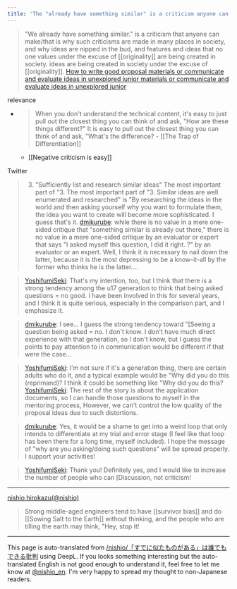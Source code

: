 ```yaml
---
title: 'The "already have something similar" is a criticism anyone can make.'
---
```


>  "We already have something similar." is a criticism that anyone can make/that is why such criticisms are made in many places in society, and why ideas are nipped in the bud, and features and ideas that no one values under the excuse of [[originality]] are being created in society. ideas are being created in society under the excuse of [[originality]].
[How to write good proposal materials or communicate and evaluate ideas in unexplored junior materials or communicate and evaluate ideas in unexplored junior](https://note.com/yoshifumiseki/n/n1e928281d7dc)

relevance
- >  When you don't understand the technical content, it's easy to just pull out the closest thing you can think of and ask, "How are these things different?" It is easy to pull out the closest thing you can think of and ask, "What's the difference?
        - [[The Trap of Differentiation]]
    - [[Negative criticism is easy]]

Twitter
> 3. "Sufficiently list and research similar ideas" The most important part of "3. The most important part of "3. Similar ideas are well enumerated and researched" is "By researching the ideas in the world and then asking yourself why you want to formulate them, the idea you want to create will become more sophisticated. I guess that's it.
> [dmikurube](https://twitter.com/dmikurube/status/1509500825252507654): while there is no value in a mere one-sided critique that "something similar is already out there," there is no value in a mere one-sided critique by an evaluator or expert that says "I asked myself this question, I did it right. ?" by an evaluator or an expert. Well, I think it is necessary to nail down the latter, because it is the most depressing to be a know-it-all by the former who thinks he is the latter....

> [YoshifumiSeki](https://twitter.com/YoshifumiSeki/status/1509503954388140037): That's my intention, too, but I think that there is a strong tendency among the u17 generation to think that being asked questions = no good. I have been involved in this for several years, and I think it is quite serious, especially in the comparison part, and I emphasize it.

> [dmikurube](https://twitter.com/dmikurube/status/1509504914015555587): I see... I guess the strong tendency toward "[Seeing a question being asked = no. I don't know. I don't have much direct experience with that generation, so I don't know, but I guess the points to pay attention to in communication would be different if that were the case...

> [YoshifumiSeki](https://twitter.com/YoshifumiSeki/status/1509506934143328268): I'm not sure if it's a generation thing, there are certain adults who do it, and a typical example would be "Why did you do this (reprimand)? I think it could be something like "Why did you do this?
> [YoshifumiSeki](https://twitter.com/YoshifumiSeki/status/1509507287450329096): The rest of the story is about the application documents, so I can handle those questions to myself in the mentoring process, However, we can't control the low quality of the proposal ideas due to such distortions.

> [dmikurube](https://twitter.com/dmikurube/status/1509508871626575872): Yes, it would be a shame to get into a weird loop that only intends to differentiate at my trial and error stage (I feel like that loop has been there for a long time, myself included). I hope the message of "why are you asking/doing such questions" will be spread properly. I support your activities!

> [YoshifumiSeki](https://twitter.com/YoshifumiSeki/status/1509512544524042241): Thank you! Definitely yes, and I would like to increase the number of people who can [Discussion, not criticism!

---

[nishio hirokazu(@nishio)](https://twitter.com/nishio/status/1509515237711818752)
> Strong middle-aged engineers tend to have [[survivor bias]] and do [[Sowing Salt to the Earth]] without thinking, and the people who are tilling the earth may think, "Hey, stop it!

---
This page is auto-translated from [/nishio/「すでに似たものがある」は誰でもできる批判](https://scrapbox.io/nishio/「すでに似たものがある」は誰でもできる批判) using DeepL. If you looks something interesting but the auto-translated English is not good enough to understand it, feel free to let me know at [@nishio_en](https://twitter.com/nishio_en). I'm very happy to spread my thought to non-Japanese readers.